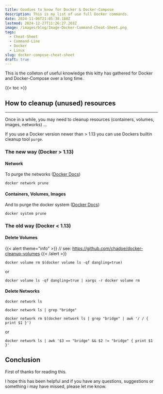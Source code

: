 ```yaml
---
title: Goodies to know for Docker & Docker-Compose
description: This is my list of use full Docker commands.
date: 2024-11-06T21:05:38.188Z
lastmod: 2024-12-27T11:26:27.203Z
image: /images/blog/Image-Docker-Command-Cheat-Sheet.png
tags:
  - Cheat-Sheet
  - Command-Line
  - Docker
  - Linux
slug: docker-compose-cheat-sheet
draft: true
---
```


This is the colleton of useful knowledge this kitty has gathered for Docker and Docker-Compose over a long time.

{{< toc >}}

## How to cleanup (unused) resources

---

Once in a while, you may need to cleanup resources (containers, volumes, images, networks) ...

If you use a Docker version newer than > 1.13 you can use Dockers builtin cleanup tool `purge`.

### The new way (Docker > 1.13)

#### Network

To purge the networks ([Docker Docs](https://docs.docker.com/engine/reference/commandline/network_prune))

```Shell
docker network prune
```

#### Containers, Volumes, Images

And to purge the docker system ([Docker Docs](https://docs.docker.com/engine/reference/commandline/system_prune))

```Shell
docker system prune
```

### The old way (Docker < 1.13)

#### Delete Volumes

{{< alert theme="info" >}} // see: https://github.com/chadoe/docker-cleanup-volumes {{< /alert >}}

```Shell
docker volume rm $(docker volume ls -qf dangling=true)
```

or

```Shell
docker volume ls -qf dangling=true | xargs -r docker volume rm
```

#### Delete Networks

```Shell
docker network ls
```

```Shell
docker network ls | grep "bridge"
```

```Shell
docker network rm $(docker network ls | grep "bridge" | awk '/ / { print $1 }')
```

or

```Shell
docker network ls | awk '$3 == "bridge" && $2 != "bridge" { print $1 }'
```

## Conclusion

First of thanks for reading this.

I hope this has been helpful and if you have any questions, suggestions or something i may have missed, please let me know.
